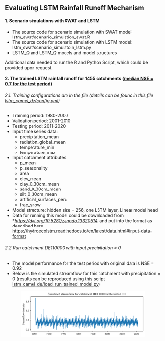 ## Evaluating LSTM Rainfall Runoff Mechanism

#### 1. Scenario simulations with SWAT and LSTM

- The source code for scenario simulation with SWAT model: lstm_swat/scenario_simulation_swat.R 
- The source code for scenario simulation with LSTM model: lstm_swat/scenario_simulatoin_lstm.py
- LSTM_Q and LSTM_Q models and model structures

Additional data needed to run the R and Python Script, which could be provided upon request.


#### 2. The trained LSTM rainfall runoff for 1455 catchments ([median NSE = 0.7 for the test period](https://github.com/tamnva/Evaluating_LSTM_Rainfall_Runoff_Mechanism/blob/master/lstm_camel_de/results/nse_test_period.csv))

###### 2.1. Training configurations are in the file (details can be found in this file  [lstm_camel_de/config.yml](lstm_camel_de/config.yml))

- Training period: 1980-2000
- Validation period: 2001-2010
- Testing period: 2011-2020
- Input time series data: 
  - precipitation_mean
  - radiation_global_mean
  - temperature_min
  - temperature_max
- Input catchment attributes
  - p_mean
  - p_seasonality
  - area
  - elev_mean
  - clay_0_30cm_mean
  - sand_0_30cm_mean
  - silt_0_30cm_mean
  - artificial_surfaces_perc
  - frac_snow
- Model structure: hidden size = 256, one LSTM layer, Linear model head
- Data for running this model could be downloaded from **https://doi.org/10.5281/zenodo.13320514.* and put into the format as described here https://hydroecolstm.readthedocs.io/en/latest/data.html#input-data-format



###### 2.2 Run catchment DE110000 with input precipitation = 0 

- The model performance for the test period with original data is NSE = 0.92
- Below is the simulated streamflow for this catchment with precipitation = 0 (results can be reproduced using this script [lstm_camel_de/load_run_trained_model.py](lstm_camel_de/load_run_trained_model.py))

<p align="center">
  <img src="https://github.com/tamnva/Evaluating_LSTM_Rainfall_Runoff_Mechanism/blob/master/lstm_camel_de/results/simulated_streamflow_DE110000_no_rainfall.png" width=80% title="hover text">
</p>
